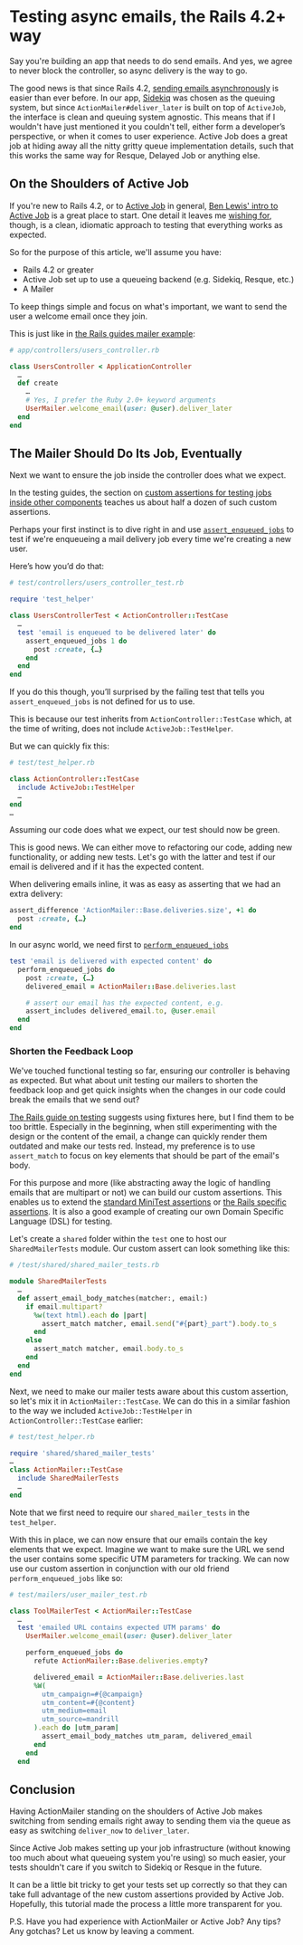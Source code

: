 # Testing async emails, the Rails 4.2+ way

Say you're building an app that needs to do send emails. And yes, we agree to never block the controller, so async delivery is the way to go.

The good news is that since Rails 4.2, [sending emails asynchronously][rails-42-async-mail] is easier than ever before. In our app, [Sidekiq][sidekiq] was chosen as the queuing system, but since `ActionMailer#deliver_later` is built on top of `ActiveJob`, the interface is clean and queuing system agnostic. This means that if I wouldn't have just mentioned it you couldn't tell, either form a developer’s perspective, or when it comes to user experience. Active Job does a great job at hiding away all the nitty gritty queue implementation details, such that this works the same way for Resque, Delayed Job or anything else.

## On the Shoulders of Active Job

If you're new to Rails 4.2, or to [Active Job][rails-42-active-job] in general, [Ben Lewis' intro to Active Job][start-aj] is a great place to start. One detail it leaves me [wishing for][tweet-a-wish], though, is a clean, idiomatic approach to testing that everything works as expected.

So for the purpose of this article, we'll assume you have:

  * Rails 4.2 or greater
  * Active Job set up to use a queueing backend (e.g. Sidekiq, Resque, etc.)
  * A Mailer

To keep things simple and focus on what's important, we want to send the user a welcome email once they join.

This is just like in [the Rails guides mailer example][calling-the-mailer]:

```ruby
# app/controllers/users_controller.rb

class UsersController < ApplicationController
  …
  def create
    …
    # Yes, I prefer the Ruby 2.0+ keyword arguments
    UserMailer.welcome_email(user: @user).deliver_later
  end
end
```

## The Mailer Should Do Its Job, Eventually

Next we want to ensure the job inside the controller does what we expect.

In the testing guides, the section on [custom assertions for testing jobs inside other components][aj-custom-assert] teaches us about half a dozen of such custom assertions.

Perhaps your first instinct is to dive right in and use [`assert_enqueued_jobs`][assert-enqueued-jobs] to test if we're enqueueing a mail delivery job every time we're creating a new user.

Here’s how you’d do that:

```ruby
# test/controllers/users_controller_test.rb

require 'test_helper'

class UsersControllerTest < ActionController::TestCase
  …
  test 'email is enqueued to be delivered later' do
    assert_enqueued_jobs 1 do
      post :create, {…}
    end
  end
end
```

If you do this though, you’ll surprised by the failing test that tells you `assert_enqueued_jobs` is not defined for us to use.

This is because our test inherits from `ActionController::TestCase` which, at the time of writing, does not include `ActiveJob::TestHelper`.

But we can quickly fix this:

```ruby
# test/test_helper.rb

class ActionController::TestCase
  include ActiveJob::TestHelper
  …
end
…
```

Assuming our code does what we expect, our test should now be green.

This is good news. We can either move to refactoring our code, adding new functionality, or adding new tests. Let's go with the latter and test if our email is delivered and if it has the expected content.

When delivering emails inline, it was as easy as asserting that we had an extra delivery:

```ruby
assert_difference 'ActionMailer::Base.deliveries.size', +1 do
  post :create, {…}
end
```

In our async world, we need first to [`perform_enqueued_jobs`][perform-enqueued-jobs]

```ruby
test 'email is delivered with expected content' do
  perform_enqueued_jobs do
    post :create, {…}
    delivered_email = ActionMailer::Base.deliveries.last

    # assert our email has the expected content, e.g.
    assert_includes delivered_email.to, @user.email
  end
end
```

### Shorten the Feedback Loop

We've touched functional testing so far, ensuring our controller is behaving as expected. But what about unit testing our mailers to shorten the feedback loop and get quick insights when the changes in our code could break the emails that we send out?

[The Rails guide on testing][testing-rails-mailers] suggests using fixtures here, but I find them to be too brittle. Especially in the beginning, when still experimenting with the design or the content of the email, a change can quickly render them outdated and make our tests red. Instead, my preference is to use `assert_match` to focus on key elements that should be part of the email's body.

For this purpose and more (like abstracting away the logic of handling emails that are multipart or not) we can build our custom assertions. This enables us to extend the [standard MiniTest assertions][minitest-assertions] or [the Rails specific assertions][rails-assertions]. It is also a good example of creating our own Domain Specific Language (DSL) for testing.

Let's create a `shared` folder within the `test` one to host our `SharedMailerTests` module. Our custom assert can look something like this:

```ruby
# /test/shared/shared_mailer_tests.rb

module SharedMailerTests
  …
  def assert_email_body_matches(matcher:, email:)
    if email.multipart?
      %w(text html).each do |part|
        assert_match matcher, email.send("#{part}_part").body.to_s
      end
    else
      assert_match matcher, email.body.to_s
    end
  end
end
```

Next, we need to make our mailer tests aware about this custom assertion, so let's mix it in `ActionMailer::TestCase`. We can do this in a similar fashion to the way we included `ActiveJob::TestHelper` in `ActionController::TestCase` earlier:

```ruby
# test/test_helper.rb

require 'shared/shared_mailer_tests'
…
class ActionMailer::TestCase
  include SharedMailerTests
  …
end
```

Note that we first need to require our `shared_mailer_tests` in the `test_helper`.

With this in place, we can now ensure that our emails contain the key elements that we expect. Imagine we want to make sure the URL we send the user contains some specific UTM parameters for tracking. We can now use our custom assertion in conjunction with our old friend `perform_enqueued_jobs` like so:

```ruby
# test/mailers/user_mailer_test.rb

class ToolMailerTest < ActionMailer::TestCase
  …
  test 'emailed URL contains expected UTM params' do
    UserMailer.welcome_email(user: @user).deliver_later

    perform_enqueued_jobs do
      refute ActionMailer::Base.deliveries.empty?

      delivered_email = ActionMailer::Base.deliveries.last
      %W(
        utm_campaign=#{@campaign}
        utm_content=#{@content}
        utm_medium=email
        utm_source=mandrill
      ).each do |utm_param|
        assert_email_body_matches utm_param, delivered_email
      end
    end
  end
```

## Conclusion

Having ActionMailer standing on the shoulders of Active Job makes switching from sending emails right away to sending them via the queue as easy as switching `deliver_now` to `deliver_later`.

Since Active Job makes setting up your job infrastructure (without knowing too much about what queueing system you're using) so much easier, your tests shouldn't care if you switch to Sidekiq or Resque in the future.

It can be a little bit tricky to get your tests set up correctly so that they can take full advantage of the new custom assertions provided by Active Job. Hopefully, this tutorial made the process a little more transparent for you.

P.S. Have you had experience with ActionMailer or Active Job? Any tips? Any gotchas? Let us know by leaving a comment.

  [start-aj]: https://blog.engineyard.com/2014/getting-started-with-active-job "Getting Started With Active Job"
  [tweet-a-wish]: https://twitter.com/mariusbutuc/status/578585047059599361 "Wish it would have touched testing too"
  [rails-42-async-mail]: http://guides.rubyonrails.org/4_2_release_notes.html#asynchronous-mails "Rails 4.2 Release Notes: Asynchronous Mails"
  [rails-42-active-job]: http://guides.rubyonrails.org/4_2_release_notes.html#active-job "Rails 4.2 Release Notes: Active Job"
  [calling-the-mailer]: http://guides.rubyonrails.org/action_mailer_basics.html#calling-the-mailer "Action Mailer Basics: Calling the Mailer"
  [aj-custom-assert]: http://guides.rubyonrails.org/testing.html#custom-assertions-and-testing-jobs-inside-other-components "Custom Assertions And Testing Jobs Inside Other Components"
  [assert-enqueued-jobs]: http://api.rubyonrails.org/classes/ActiveJob/TestHelper.html#method-i-assert_enqueued_jobs
  [perform-enqueued-jobs]: http://api.rubyonrails.org/classes/ActiveJob/TestHelper.html#method-i-perform_enqueued_jobs
  [sidekiq]: https://github.com/mperham/sidekiq "Sidekiq: Simple, efficient background processing for Ruby"
  [testing-rails-mailers]: http://guides.rubyonrails.org/testing.html#testing-your-mailers "Rails Guides: Testing Your Mailers"
  [minitest-assertions]: http://guides.rubyonrails.org/testing.html#available-assertions "Rails Guides: Available Assertions"
  [rails-assertions]: http://guides.rubyonrails.org/testing.html#rails-specific-assertions "Rails Guides: Rails Specific Assertions"
